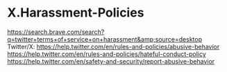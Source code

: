 # X.Harassment-Policies
https://search.brave.com/search?q=twitter+terms+of+service+on+harassment&amp;source=desktop Twitter/X: https://help.twitter.com/en/rules-and-policies/abusive-behavior https://help.twitter.com/en/rules-and-policies/hateful-conduct-policy https://help.twitter.com/en/safety-and-security/report-abusive-behavior 
